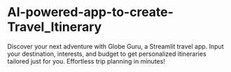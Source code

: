 # AI-powered-app-to-create-Travel_Itinerary
Discover your next adventure with Globe Guru, a Streamlit travel app. Input your destination, interests, and budget to get personalized itineraries tailored just for you. Effortless trip planning in minutes!
